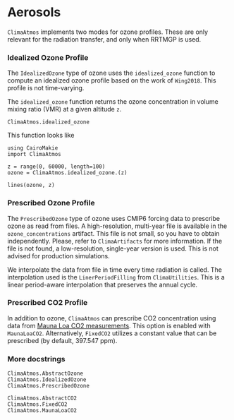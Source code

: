 # Aerosols

`ClimaAtmos` implements two modes for ozone profiles. These are only relevant
for the radiation transfer, and only when RRTMGP is used.

### Idealized Ozone Profile

The `IdealizedOzone` type of ozone uses the `idealized_ozone` function to
compute an idealized ozone profile based on the work of `Wing2018`. This
profile is not time-varying.

The `idealized_ozone` function returns the ozone concentration in volume mixing
ratio (VMR) at a given altitude `z`.
```@docs
ClimaAtmos.idealized_ozone
```

This function looks like
```@example
using CairoMakie
import ClimaAtmos

z = range(0, 60000, length=100)
ozone = ClimaAtmos.idealized_ozone.(z)

lines(ozone, z)
```

### Prescribed Ozone Profile

The `PrescribedOzone` type of ozone uses CMIP6 forcing data to prescribe ozone
as read from files. A high-resolution, multi-year file is available in the
`ozone_concentrations` artifact. This file is not small, so you have to obtain
independently. Please, refer to `ClimaArtifacts` for more information. If the
file is not found, a low-resolution, single-year version is used. This is not
advised for production simulations.

We interpolate the data from file in time every time radiation is called. The
interpolation used is the `LinerPeriodFilling` from `ClimaUtilities`. This is a
linear period-aware interpolation that preserves the annual cycle.

### Prescribed CO2 Profile

In addition to ozone, `ClimaAtmos` can prescribe CO2 concentration using data
from [Mauna Loa CO2 measurements](https://gml.noaa.gov/ccgg/trends/data.html).
This option is enabled with `MaunaLoaCO2`. Alternatively, `FixedCO2`
utilizes a constant value that can be prescribed (by default, 397.547 ppm).

### More docstrings

```@docs
ClimaAtmos.AbstractOzone
ClimaAtmos.IdealizedOzone
ClimaAtmos.PrescribedOzone

ClimaAtmos.AbstractCO2
ClimaAtmos.FixedCO2
ClimaAtmos.MaunaLoaCO2
```
